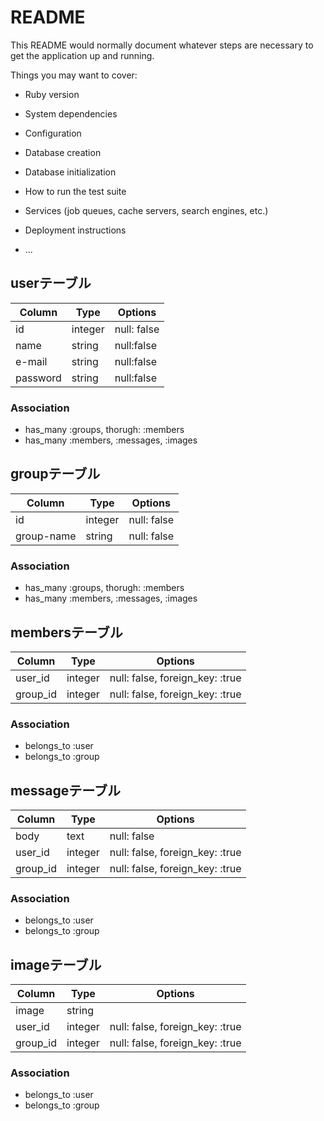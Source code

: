 # README

This README would normally document whatever steps are necessary to get the
application up and running.

Things you may want to cover:

* Ruby version

* System dependencies

* Configuration

* Database creation

* Database initialization

* How to run the test suite

* Services (job queues, cache servers, search engines, etc.)

* Deployment instructions

* ...

## userテーブル

|Column|Type|Options|
|------|----|-------|
|id|integer|null: false|
|name|string|null:false|
|e-mail|string|null:false|
|password|string|null:false|

### Association
- has_many :groups, thorugh: :members
- has_many :members, :messages, :images

## groupテーブル

|Column|Type|Options|
|------|----|-------|
|id|integer|null: false|
|group-name|string|null: false|

### Association
- has_many :groups, thorugh: :members
- has_many :members, :messages, :images

## membersテーブル
|Column|Type|Options|
|------|----|-------|
|user_id|integer|null: false, foreign_key: :true|
|group_id|integer|null: false, foreign_key: :true|

### Association
- belongs_to :user
- belongs_to :group

## messageテーブル
|Column|Type|Options|
|------|----|-------|
|body|text|null: false|
|user_id|integer|null: false, foreign_key: :true|
|group_id|integer|null: false, foreign_key: :true|

### Association
- belongs_to :user
- belongs_to :group

## imageテーブル
|Column|Type|Options|
|------|----|-------|
|image|string||
|user_id|integer|null: false, foreign_key: :true|
|group_id|integer|null: false, foreign_key: :true|

### Association
- belongs_to :user
- belongs_to :group